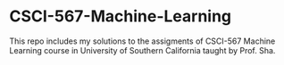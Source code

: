 # CSCI-567-Machine-Learning
This repo includes my solutions to the assigments of CSCI-567 Machine Learning course in University of Southern California taught by Prof. Sha.
